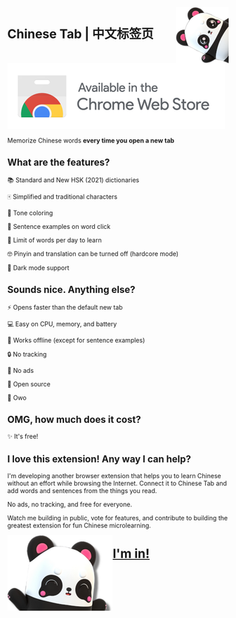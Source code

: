 <img align="right" src=images/panda.png title="酷酷酷！">

# Chinese Tab | 中文标签页

![Chrome](images/web_store.png)

Memorize Chinese words ****every time you open a new tab****

## What are the features?

📚 Standard and New HSK (2021) dictionaries

🀄 Simplified and traditional characters

🌈 Tone coloring

📖 Sentence examples on word click

🎯 Limit of words per day to learn

🤓 Pinyin and translation can be turned off (hardcore mode)

🌙 Dark mode support

## Sounds nice. Anything else?

⚡ Opens faster than the default new tab

💻 Easy on CPU, memory, and battery

📴 Works offline (except for sentence examples)

🔒 No tracking

📛 No ads

💖 Open source

🐼 Owo

## OMG, how much does it cost?

✨ It's free!

## I love this extension! Any way I can help?

I'm developing another browser extension that helps you to learn Chinese without an effort while browsing the Internet. Connect it to Chinese Tab and add words and sentences from the things you read.

No ads, no tracking, and free for everyone.

Watch me building in public, vote for features, and contribute to building the greatest extension for fun Chinese microlearning.

<a href="https://ko-fi.com/tab" title="谢谢你~"><img align="left" src=images/panda_easter.png><h1><strong>I'm in!</strong></h1></a>